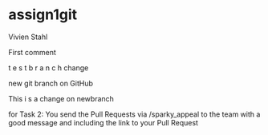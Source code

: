 # assign1git
Vivien Stahl 

First comment

 t e s t b r a n c h change

 new git branch on GitHub

This i s a change on newbranch 

for Task 2: You send the Pull Requests via /sparky_appeal to the team with a good message and including the link to your Pull Request